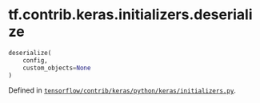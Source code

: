 <div itemscope itemtype="http://developers.google.com/ReferenceObject">
<meta itemprop="name" content="tf.contrib.keras.initializers.deserialize" />
</div>

# tf.contrib.keras.initializers.deserialize

``` python
deserialize(
    config,
    custom_objects=None
)
```



Defined in [`tensorflow/contrib/keras/python/keras/initializers.py`](https://www.tensorflow.org/code/tensorflow/contrib/keras/python/keras/initializers.py).


